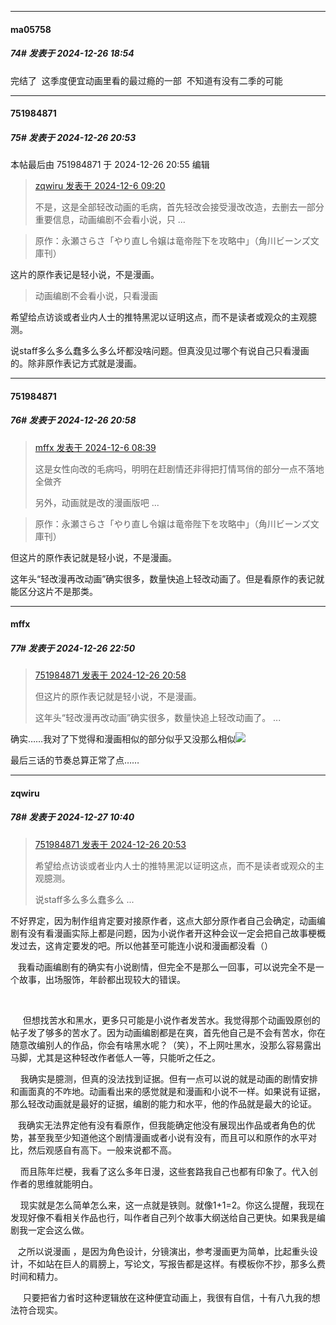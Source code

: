 ﻿
*****

####  ma05758  
##### 74#       发表于 2024-12-26 18:54

完结了  这季度便宜动画里看的最过瘾的一部  不知道有没有二季的可能 


*****

####  751984871  
##### 75#       发表于 2024-12-26 20:53

 本帖最后由 751984871 于 2024-12-26 20:55 编辑 
<blockquote><a href="httphttps://bbs.saraba1st.com/2b/forum.php?mod=redirect&amp;goto=findpost&amp;pid=66855753&amp;ptid=2131261" target="_blank">zqwiru 发表于 2024-12-6 09:20</a>

不是，这是全部轻改动画的毛病，首先轻改会接受漫改改造，去删去一部分重要信息，动画编剧不会看小说，只 ...</blockquote><blockquote>原作：永瀬さらさ「やり直し令嬢は竜帝陛下を攻略中」（角川ビーンズ文庫刊）</blockquote>
这片的原作表记是轻小说，不是漫画。
 <blockquote>动画编剧不会看小说，只看漫画</blockquote>
希望给点访谈或者业内人士的推特黑泥以证明这点，而不是读者或观众的主观臆测。

说staff多么多么蠢多么多么坏都没啥问题。但真没见过哪个有说自己只看漫画的。除非原作表记方式就是漫画。


*****

####  751984871  
##### 76#       发表于 2024-12-26 20:58

<blockquote><a href="httphttps://bbs.saraba1st.com/2b/forum.php?mod=redirect&amp;goto=findpost&amp;pid=66855436&amp;ptid=2131261" target="_blank">mffx 发表于 2024-12-6 08:39</a>

这是女性向改的毛病吗，明明在赶剧情还非得把打情骂俏的部分一点不落地全做齐

另外，动画就是改的漫画版吧 ...</blockquote><blockquote>原作：永瀬さらさ「やり直し令嬢は竜帝陛下を攻略中」（角川ビーンズ文庫刊）</blockquote>
但这片的原作表记就是轻小说，不是漫画。

这年头“轻改漫再改动画”确实很多，数量快追上轻改动画了。但是看原作的表记就能区分这片不是那类。


*****

####  mffx  
##### 77#       发表于 2024-12-26 22:50

<blockquote><a href="httphttps://bbs.saraba1st.com/2b/forum.php?mod=redirect&amp;goto=findpost&amp;pid=67026263&amp;ptid=2131261" target="_blank">751984871 发表于 2024-12-26 20:58</a>

但这片的原作表记就是轻小说，不是漫画。

这年头“轻改漫再改动画”确实很多，数量快追上轻改动画了。 ...</blockquote>
确实……我对了下觉得和漫画相似的部分似乎又没那么相似<img src="https://static.saraba1st.com/image/smiley/face2017/010.png" referrerpolicy="no-referrer">

最后三话的节奏总算正常了点……


*****

####  zqwiru  
##### 78#       发表于 2024-12-27 10:40

<blockquote><a href="httphttps://bbs.saraba1st.com/2b/forum.php?mod=redirect&amp;goto=findpost&amp;pid=67026237&amp;ptid=2131261" target="_blank">751984871 发表于 2024-12-26 20:53</a>

希望给点访谈或者业内人士的推特黑泥以证明这点，而不是读者或观众的主观臆测。

说staff多么多么蠢多么 ...</blockquote>
不好界定，因为制作组肯定要对接原作者，这点大部分原作者自己会确定，动画编剧有没有看漫画实际上都是问题，因为小说作者开这种会议一定会把自己故事梗概发过去，这肯定要发的吧。所以他甚至可能连小说和漫画都没看（）

   我看动画编剧有的确实有小说剧情，但完全不是那么一回事，可以说完全不是一个故事，出场服饰，年龄都出现较大的错误。

   

     但想找苦水和黑水，更多只可能是小说作者发苦水。我觉得那个动画毁原创的帖子发了够多的苦水了。因为动画编剧都是在爽，首先他自己是不会有苦水，你在随意改编别人的作品，你会有啥黑水呢？（笑），不上网吐黑水，没那么容易露出马脚，尤其是这种轻改作者低人一等，只能听之任之。

    我确实是臆测，但真的没法找到证据。但有一点可以说的就是动画的剧情安排和画面真的不咋地。动画看出来的感觉就是和漫画和小说不一样。如果说有证据，那么轻改动画就是最好的证据，编剧的能力和水平，他的作品就是最大的论证。

   我确实无法界定他有没有看原作，但我能确定他没有展现出作品或者角色的优势，甚至我至少知道他这个剧情漫画或者小说有没有，而且可以和原作的水平对比，然后观感自有高下。一般来说都不高。

    而且陈年烂梗，我看了这么多年日漫，这些套路我自己也都有印象了。代入创作者的思维就能明白。

    现实就是怎么简单怎么来，这一点就是铁则。就像1+1=2。你这么提醒，我现在发现好像不看相关作品也行，叫作者自己列个故事大纲送给自己更快。如果我是编剧我一定会这么做。

   之所以说漫画 ，是因为角色设计，分镜演出，参考漫画更为简单，比起重头设计，不如站在巨人的肩膀上，写论文，写报告都是这样。有模板你不抄，那多么费时间和精力。

     只要把省力省时这种逻辑放在这种便宜动画上，我很有自信，十有八九我的想法符合现实。

